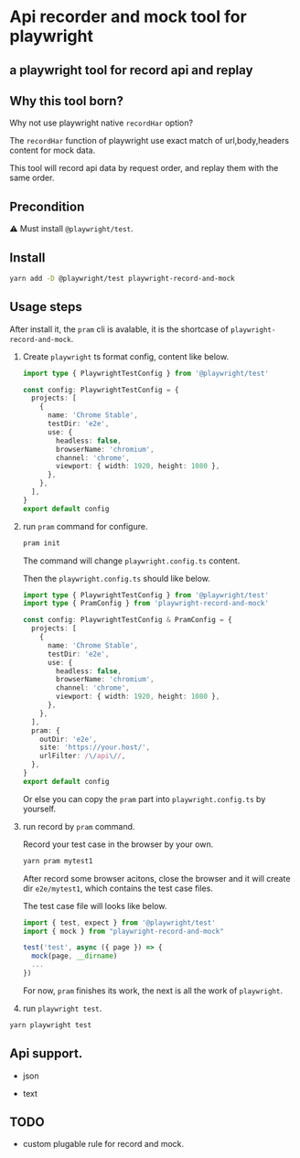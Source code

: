 # Api recorder and mock tool for playwright

## a playwright tool for record api and replay

## Why this tool born?

Why not use playwright native `recordHar` option?

The `recordHar` function of playwright use exact match of url,body,headers content for mock data.

This tool will record api data by request order, and replay them with the same order.

## Precondition

⚠️  Must install `@playwright/test`.

## Install

```sh
yarn add -D @playwright/test playwright-record-and-mock
```

## Usage steps

After install it, the `pram` cli is avalable, it is the shortcase of `playwright-record-and-mock`.

1. Create `playwright` ts format config, content like below.

    ```typescript
    import type { PlaywrightTestConfig } from '@playwright/test'

    const config: PlaywrightTestConfig = {
      projects: [
        {
          name: 'Chrome Stable',
          testDir: 'e2e',
          use: {
            headless: false,
            browserName: 'chromium',
            channel: 'chrome',
            viewport: { width: 1920, height: 1080 },
          },
        },
      ],
    }
    export default config
    ```

1. run `pram` command for configure.

    ```sh
    pram init
    ```

    The command will change `playwright.config.ts` content.

    Then the `playwright.config.ts` should like below.

    ```typescript
    import type { PlaywrightTestConfig } from '@playwright/test'
    import type { PramConfig } from 'playwright-record-and-mock'

    const config: PlaywrightTestConfig & PramConfig = {
      projects: [
        {
          name: 'Chrome Stable',
          testDir: 'e2e',
          use: {
            headless: false,
            browserName: 'chromium',
            channel: 'chrome',
            viewport: { width: 1920, height: 1080 },
          },
        },
      ],
      pram: {
        outDir: 'e2e',
        site: 'https://your.host/',
        urlFilter: /\/api\//,
      },
    }
    export default config
    ```

    Or else you can copy the `pram` part into `playwright.config.ts` by yourself.

1. run record by `pram` command.

    Record your test case in the browser by your own.

    ```sh
    yarn pram mytest1
    ```

    After record some browser acitons, close the browser and it will create dir `e2e/mytest1`, which contains the test case files.

    The test case file will looks like below.

    ```typescript
    import { test, expect } from '@playwright/test'
    import { mock } from "playwright-record-and-mock"

    test('test', async ({ page }) => {
      mock(page, __dirname)
      ...
    })

    ```

    For now, `pram` finishes its work, the next is all the work of `playwright`.

1. run `playwright test`.

```sh
yarn playwright test
```

## Api support.

* json

* text

## TODO

* custom plugable rule for record and mock.
